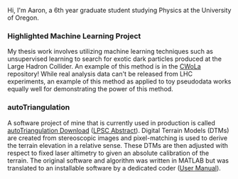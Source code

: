 Hi, I'm Aaron, a 6th year graduate student studying Physics at the University of Oregon.

### Highlighted Machine Learning Project

My thesis work involves utilizing machine learning techniques such as unsupervised learning to search for exotic dark particles produced at the Large Hadron Collider.  An example of this method is in the [CWoLa](https://github.com/akilgall/CWoLa) repository!
While real analysis data can't be released from LHC experiments, an example of this method as applied to toy pseudodata works equally well for demonstrating the power of this method.  

### autoTriangulation

A software project of mine that is currently used in production is called [autoTriangulation Download](https://www.uahirise.org/tools/at/) ([LPSC Abstract](https://www.uahirise.org/tools/at/Kilgallon_etal_2015_LPSC.pdf)).  Digital Terrain Models (DTMs) are created from stereoscopic images and pixel-matching is used to derive the terrain elevation in a relative sense.  These DTMs are then adjusted with respect to fixed laser altimetry to given an absolute calibration of the terrain.  The original software and algorithm was written in MATLAB but was translated to an installable software by a dedicated coder ([User Manual](https://static.uahirise.org/software/at/autotriangulation-manual.pdf)).

<!---
akilgall/akilgall is a ✨ special ✨ repository because its `README.md` (this file) appears on your GitHub profile.
You can click the Preview link to take a look at your changes.
--->
